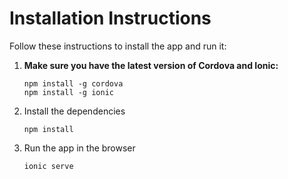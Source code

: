 # Installation Instructions

Follow these instructions to install the app and run it:

1. **Make sure you have the latest version of Cordova and Ionic:**
    ```
    npm install -g cordova
    npm install -g ionic
    ```

2. Install the dependencies
    ```
    npm install
    ```

3. Run the app in the browser
    ```
    ionic serve
